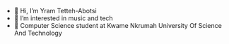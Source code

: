 - 👋 Hi, I’m Yram Tetteh-Abotsi
- 👀 I’m interested in music and tech
- 🌱 Computer Science student at Kwame Nkrumah University Of Science And Technology
<!---
Asheryram/Asheryram is a ✨ special ✨ repository because its `README.md` (this file) appears on your GitHub profile.
You can click the Preview link to take a look at your changes.
--->
